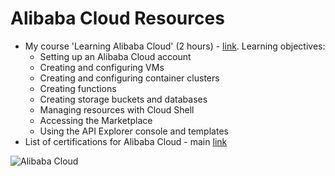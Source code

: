 # Alibaba Cloud Resources

 - My course 'Learning Alibaba Cloud' (2 hours) - [link](https://www.linkedin.com/learning/learning-alibaba-cloud).  Learning objectives: 
    - Setting up an Alibaba Cloud account
    - Creating and configuring VMs
    - Creating and configuring container clusters
    - Creating functions
    - Creating storage buckets and databases
    - Managing resources with Cloud Shell
    - Accessing the Marketplace
    - Using the API Explorer console and templates  
  - List of certifications for Alibaba Cloud - main [link](https://edu.alibabacloud.com/certification)

 ![Alibaba Cloud](https://github.com/lynnlangit/learning-cloud/blob/master/AlibabaCloud/alibaba-cloud.png)



